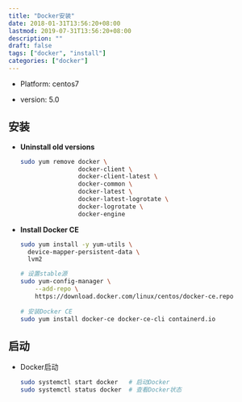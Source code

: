 ```yaml
---
title: "Docker安装"
date: 2018-01-31T13:56:20+08:00
lastmod: 2019-07-31T13:56:20+08:00
description: ""
draft: false
tags: ["docker", "install"]
categories: ["docker"]
---
```

* Platform: centos7

* version: 5.0


## 安装
  * __Uninstall old versions__

    ```bash
    sudo yum remove docker \
                    docker-client \
                    docker-client-latest \
                    docker-common \
                    docker-latest \
                    docker-latest-logrotate \
                    docker-logrotate \
                    docker-engine
    ```


  * __Install Docker CE__

    ```bash
    sudo yum install -y yum-utils \
      device-mapper-persistent-data \
      lvm2
    
    # 设置stable源
    sudo yum-config-manager \
        --add-repo \
        https://download.docker.com/linux/centos/docker-ce.repo
        
    # 安装Docker CE
    sudo yum install docker-ce docker-ce-cli containerd.io
    ```

## 启动
* Docker启动

  ```bash
  sudo systemctl start docker	# 启动Docker
  sudo systemctl status docker	# 查看Docker状态
  ```

    